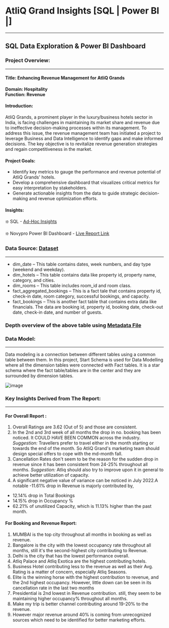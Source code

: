 # AtliQ Grand Insights [SQL | Power BI |]
---
## SQL Data Exploration & Power BI Dashboard
### Project Overview:
--- 
#### Title: Enhancing Revenue Management for AtliQ Grands
**Domain:  Hospitality**      
**Function: Revenue**

#### Introduction:
AtliQ Grands, a prominent player in the luxury/business hotels sector in India, is facing challenges in maintaining its market share and revenue due to ineffective decision-making processes within its management. To address this issue, the revenue management team has initiated a project to leverage Business and Data Intelligence to identify gaps and make informed decisions. The key objective is to revitalize revenue generation strategies and regain competitiveness in the market.

#### Project Goals:

- Identify key metrics to gauge the performance and revenue potential of AtliQ Grands' hotels.
- Develop a comprehensive dashboard that visualizes critical metrics for easy interpretation by stakeholders.
- Generate actionable insights from the data to guide strategic decision-making and revenue optimization efforts.

#### Insights:

❇️ SQL - [Ad-Hoc Insights]()

❇️ Novypro Power BI Dashboard - [Live Report Link](https://www.novypro.com/project/atliq-hospitality-analysis-24)

### Data Source: [Dataset](https://github.com/arun10ak/Power-BI-Atliq-Hotel-Insights-of-Revenue-and-Booking/tree/main/Dataset)
---

- dim_date – This table contains dates, week numbers, and day type (weekend and weekday).
- dim_hotels – This table contains data like property id, property name, category, and cities.
- dim_rooms – This table includes room_id and room class.
- fact_aggregated_bookings – This is a fact tale that contains property id, check-in date, room category, successful bookings, and capacity.
- fact_bookings – This is another fact table that contains extra data like financials. The data are booking id, property id, booking date, check-out date, check-in date, and number of guests.

### Depth overview of the above table using  [Metadata File](https://github.com/arun10ak/Power-BI-Atliq-Hotel-Insights-of-Revenue-and-Booking/blob/main/meta_data_hospitality.txt)

### Data Model:
---
Data modeling is a connection between different tables using a common table between them. In this project, Start Schema is used for Data Modelling where all the dimension tables were connected with Fact tables. It is a star schema where the fact table/tables are in the center and they are surrounded by dimension tables.

![image](https://github.com/arun10ak/Power-BI-Atliq-Hotel-Insights-of-Revenue-and-Booking/assets/117892039/f8ac83d5-35e5-4004-9910-f4c95d7676b4)

### Key Insights Derived from The Report:
---
#### For Overall Report :
1. Overall Ratings are 3.62 (Out of 5) and those are consistent.
2. In the 2nd and 3rd week of all months the drop in no. booking has been noticed. It COULD HAVE BEEN COMMON across the industry.
*Suggestion:* Travellers prefer to travel either in the month starting or towards the end of the month. So AtliQ Grand's marketing team should design special offers to cope with the md-month fall.
3. Cancellation Rates don't seem to be the reason for the sudden drop in revenue since it has been consistent from 24-25% throughout all months.
*Suggestion:* Atliq should also try to improve upon it in general to achieve better utilization of capacity.
4. A significant negative value of variance can be noticed in July 2022.A notable -11.61% drop in Revenue is majorly contributed by,
- 12.14% drop in Total Bookings
- 14.15% drop in Occupancy %
- 62.21% of unutilized Capacity, which is 11.13% higher than the past month.
  
#### For Booking and Revenue Report:
1. MUMBAI is the top city throughout all months in booking as well as revenue.
2. Bangalore is the city with the lowest occupancy rate throughout all months, still it's the second-highest city contributing to Revenue.
3. Delhi is the city that has the lowest performance overall.
4. Atliq Palace and Atliq Exotica are the highest contributing hotels.
5. Business Hotel contributing less to the revenue as well as their Avg. Rating is a matter of concern, especially Atliq Seasons.
6. Elite is the winning horse with the highest contribution to revenue, and the 2nd highest occupancy. However, little down can be seen in its cancellation rate in the last two months
7. Presidential is 2nd lowest in Revenue contribution. still, they seem to be maintaining higher occupancy% throughout all months.
8. Make my trip is better channel contributing around 19-20% to the revenue.
9. However major revenue around 40% is coming from unrecognized sources which need to be identified for better marketing efforts.

